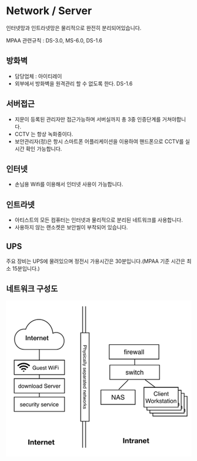 # Network / Server
인터넷망과 인트라넷망은 물리적으로 완전히 분리되어있습니다.

MPAA 관련규칙 : DS-3.0, MS-6.0, DS-1.6

## 방화벽
- 담당업체 : 아이티레이
- 외부에서 방화벽을 원격관리 할 수 없도록 한다. DS-1.6

## 서버접근
- 지문이 등록된 관리자만 접근가능하며 서버실까지 총 3중 인증단계를 거쳐야합니다.
- CCTV 는 항상 녹화중이다.
- 보안관리자(정)은 항시 스마트폰 어플리케이션을 이용하여 핸드폰으로 CCTV를 실시간 확인 가능합니다.

## 인터넷
- 손님용 Wifi를 이용해서 인터넷 사용이 가능합니다.

## 인트라넷
- 아티스트의 모든 컴퓨터는 인터넷과 물리적으로 분리된 네트워크를 사용합니다.
- 사용하지 않는 랜소켓은 보안씰이 부착되어 있습니다.

## UPS
주요 장비는 UPS에 물려있으며 정전시 가용시간은 30분입니다.(MPAA 기준 시간은 최소 15분입니다.)

## 네트워크 구성도
![network](../figures/network.png)
